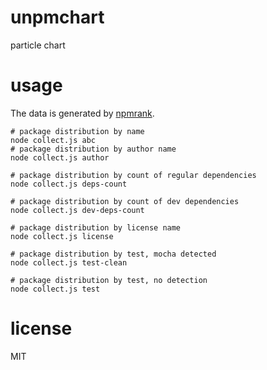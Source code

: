 # unpmchart

particle chart

# usage

The data is generated by [npmrank](https://github.com/anvaka/npmrank).

```
# package distribution by name
node collect.js abc
# package distribution by author name
node collect.js author

# package distribution by count of regular dependencies
node collect.js deps-count

# package distribution by count of dev dependencies
node collect.js dev-deps-count

# package distribution by license name
node collect.js license

# package distribution by test, mocha detected
node collect.js test-clean

# package distribution by test, no detection
node collect.js test
```


# license

MIT
